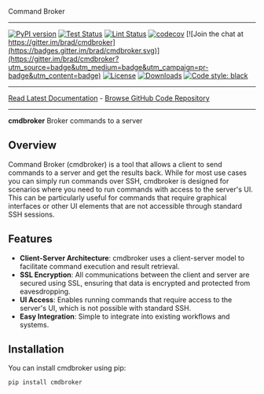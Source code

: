 Command Broker
_________________

[![PyPI version](https://badge.fury.io/py/cmdbroker.svg)](http://badge.fury.io/py/cmdbroker)
[![Test Status](https://github.com/brad/cmdbroker/workflows/Test/badge.svg?branch=develop)](https://github.com/brad/cmdbroker/actions?query=workflow%3ATest)
[![Lint Status](https://github.com/brad/cmdbroker/workflows/Lint/badge.svg?branch=develop)](https://github.com/brad/cmdbroker/actions?query=workflow%3ALint)
[![codecov](https://codecov.io/gh/brad/cmdbroker/branch/main/graph/badge.svg)](https://codecov.io/gh/brad/cmdbroker)
[![Join the chat at https://gitter.im/brad/cmdbroker](https://badges.gitter.im/brad/cmdbroker.svg)](https://gitter.im/brad/cmdbroker?utm_source=badge&utm_medium=badge&utm_campaign=pr-badge&utm_content=badge)
[![License](https://img.shields.io/github/license/mashape/apistatus.svg)](https://pypi.python.org/pypi/cmdbroker/)
[![Downloads](https://pepy.tech/badge/cmdbroker)](https://pepy.tech/project/cmdbroker)
[![Code style: black](https://img.shields.io/badge/code%20style-black-000000.svg)](https://github.com/psf/black)
_________________

[Read Latest Documentation](https://brad.github.io/cmdbroker/) - [Browse GitHub Code Repository](https://github.com/brad/cmdbroker/)
_________________

**cmdbroker** Broker commands to a server

## Overview

Command Broker (cmdbroker) is a tool that allows a client to send commands to a server and get the results back. While for most use cases you can simply run commands over SSH, cmdbroker is designed for scenarios where you need to run commands with access to the server's UI. This can be particularly useful for commands that require graphical interfaces or other UI elements that are not accessible through standard SSH sessions.

## Features

- **Client-Server Architecture**: cmdbroker uses a client-server model to facilitate command execution and result retrieval.
- **SSL Encryption**: All communications between the client and server are secured using SSL, ensuring that data is encrypted and protected from eavesdropping.
- **UI Access**: Enables running commands that require access to the server's UI, which is not possible with standard SSH.
- **Easy Integration**: Simple to integrate into existing workflows and systems.

## Installation

You can install cmdbroker using pip:

```bash
pip install cmdbroker
